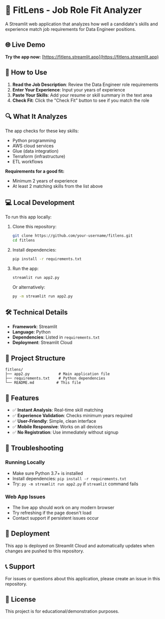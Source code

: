 # 🎯 FitLens - Job Role Fit Analyzer

A Streamlit web application that analyzes how well a candidate's skills and experience match job requirements for Data Engineer positions.

## 🌐 Live Demo
**Try the app now:** [https://fitlens.streamlit.app](https://fitlens.streamlit.app) 

## 🎯 How to Use

1. **Read the Job Description**: Review the Data Engineer role requirements
2. **Enter Your Experience**: Input your years of experience
3. **Paste Your Skills**: Add your resume or skill summary in the text area
4. **Check Fit**: Click the "Check Fit" button to see if you match the role

## 🔍 What It Analyzes

The app checks for these key skills:
- Python programming
- AWS cloud services
- Glue (data integration)
- Terraform (infrastructure)
- ETL workflows

**Requirements for a good fit:**
- Minimum 2 years of experience
- At least 2 matching skills from the list above

## 💻 Local Development

To run this app locally:

1. Clone this repository:
   ```bash
   git clone https://github.com/your-username/fitlens.git
   cd fitlens
   ```

2. Install dependencies:
   ```bash
   pip install -r requirements.txt
   ```

3. Run the app:
   ```bash
   streamlit run app2.py
   ```
   Or alternatively:
   ```bash
   py -m streamlit run app2.py
   ```

## 🛠️ Technical Details

- **Framework**: Streamlit
- **Language**: Python
- **Dependencies**: Listed in `requirements.txt`
- **Deployment**: Streamlit Cloud

## 📁 Project Structure

```
fitlens/
├── app2.py             # Main application file
├── requirements.txt    # Python dependencies
└── README.md          # This file
```

## 🚀 Features

- ✅ **Instant Analysis**: Real-time skill matching
- ✅ **Experience Validation**: Checks minimum years required
- ✅ **User-Friendly**: Simple, clean interface
- ✅ **Mobile Responsive**: Works on all devices
- ✅ **No Registration**: Use immediately without signup

## 🐛 Troubleshooting

### Running Locally
- Make sure Python 3.7+ is installed
- Install dependencies: `pip install -r requirements.txt`
- Try: `py -m streamlit run app2.py` if `streamlit` command fails

### Web App Issues
- The live app should work on any modern browser
- Try refreshing if the page doesn't load
- Contact support if persistent issues occur

## 🚀 Deployment

This app is deployed on Streamlit Cloud and automatically updates when changes are pushed to this repository.

## 📞 Support

For issues or questions about this application, please create an issue in this repository.

## 📝 License

This project is for educational/demonstration purposes.
